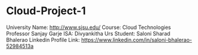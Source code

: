 # Cloud-Project-1
University Name: http://www.sjsu.edu/
Course: Cloud Technologies
Professor Sanjay Garje
ISA: Divyankitha Urs
Student: Saloni Sharad Bhalerao 
Linkedin Profile Link: https://www.linkedin.com/in/saloni-bhalerao-52984513a
